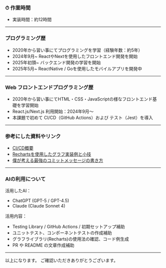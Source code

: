 ### ⏱ 作業時間

- 実装時間：約12時間

---

### プログラミング歴

- 2020年から習い事にてプログラミングを学習（経験年数：約5年）
- 2024年9月~ ReactやNextを使用したフロントエンド開発を開始
- 2025年初頭~ バックエンド開発の学習を開始
- 2025年5月~ ReactNative / Goを使用したモバイルアプリを開発中

---

### Web フロントエンドプログラミング歴

- 2020年から習い事にてHTML・CSS・JavaScriptの様なフロントエンド基礎を学習開始
- React.js/Next.js 利用開始：2024年9月〜
- 本課題で初めて CI/CD（GitHub Actions）および テスト（Jest）を導入

---

### 参考にした資料やリンク

- [CI/CD概要](https://qiita.com/kojiro513/items/34a7245ed03a255a95de)
- [Rechartsを使用したグラフ実装例と小技](https://zenn.dev/rehabforjapan/articles/8cb72628868492)
- [僕が考える最強のコミットメッセージの書き方](https://qiita.com/konatsu_p/items/dfe199ebe3a7d2010b3e)

---

### AIの利用について

活用したAI：

- ChatGPT (GPT-5 / GPT-4.5)
- Claude (Claude Sonnet 4)

活用内容：

- Testing Library / GitHub Actions / 初期セットアップ補助
- ユニットテスト、コンポーネントテストの作成補助
- グラフライブラリ(Recharts)の使用法の確認、コード例生成
- PR や README の文章作成補助

---

以上になります。
ご確認いただきありがとうございます。
